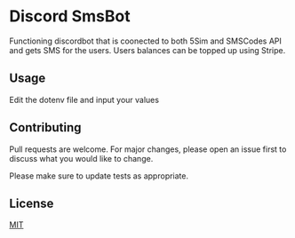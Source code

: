# Discord SmsBot

Functioning discordbot that is coonected to both 5Sim and SMSCodes API and gets SMS for the users. Users balances can be topped up using Stripe.

## Usage

Edit the dotenv file and input your values

## Contributing
Pull requests are welcome. For major changes, please open an issue first to discuss what you would like to change.

Please make sure to update tests as appropriate.

## License
[MIT](https://choosealicense.com/licenses/mit/)
